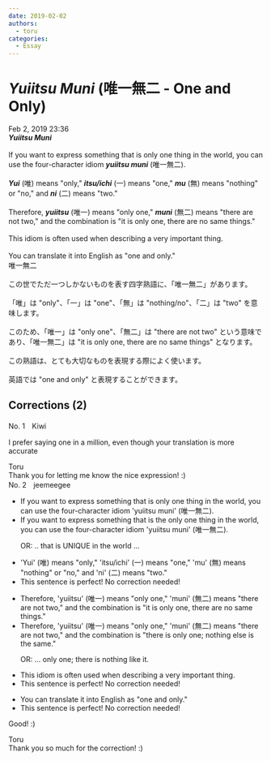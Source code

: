 ```yaml
---
date: 2019-02-02
authors:
  - toru
categories:
  - Essay
---
```


<h1 id="subject_show"><strong><em>Yuiitsu Muni</strong></em> (唯一無二 - One and Only)</h1>
<div class="date">Feb 2, 2019 23:36</div>
<div id="post"><div id="body_show_ori">
<strong><em>Yuiitsu Muni</strong></em><br/><br/>If you want to express something that is only one thing in the world, you can use the four-character idiom <strong><em>yuiitsu muni</em></strong> (唯一無二).<br/><br/><strong><em>Yui</em></strong> (唯) means "only," <strong><em>itsu/ichi</em></strong> (一) means "one," <strong><em>mu</em></strong> (無) means "nothing" or "no," and <strong><em>ni</em></strong> (二) means "two."<br/><br/>Therefore, <strong><em>yuiitsu</em></strong> (唯一) means "only one," <strong><em>muni</em></strong> (無二) means "there are not two," and the combination is "it is only one, there are no same things."<br/><br/>This idiom is often used when describing a very important thing.<br/><br/>You can translate it into English as "one and only."
</div></div>

<!-- more -->

<div id="post_ja"><div id="body_show_mo">
唯一無二<br/><br/>この世でただ一つしかないものを表す四字熟語に、「唯一無二」があります。<br/><br/>「唯」は "only"、「一」は "one"、「無」は "nothing/no"、「二」は "two" を意味します。<br/><br/>このため、「唯一」は "only one"、「無二」は "there are not two" という意味であり、「唯一無二」は "it is only one, there are no same things" となります。<br/><br/>この熟語は、とても大切なものを表現する際によく使います。<br/><br/>英語では "one and only" と表現することができます。
</div></div>

## Corrections (2)
<div id="block"><div class="first_name"> No. 1　<span class="just_name">Kiwi</span></div><div id="block2">
<p class="comment_small">
 I prefer saying one in a million, even though your translation is more accurate
</p>

</div><div class="name"><span class="just_name">Toru</span><br>
Thank you for letting me know the nice expression! :)
</div>
</div>
<div id="block"><div class="first_name"> No. 2　<span class="just_name">jeemeegee</span></div><div id="block2">
<ul class="correction_field">
<li class="incorrect">If you want to express something that is only one thing in the world, you can use the four-character idiom 'yuiitsu muni' (唯一無二).</li>
<li class="corrected correct">
If you want to express something that is <span class="f_blue">the </span>only <span class="f_gray"><span class="sline">one </span></span>thing in the world, you can use the four-character idiom 'yuiitsu muni' (唯一無二).
<p class="correction_comment">OR: .. that is UNIQUE in the world ...</p>
</li>
</ul>
<ul class="correction_field">
<li class="incorrect">'Yui' (唯) means "only," 'itsu/ichi' (一) means "one," 'mu' (無) means "nothing" or "no," and 'ni' (二) means "two."</li>
<li class="corrected perfect">This sentence is perfect! No correction needed!</li>
</ul>
<ul class="correction_field">
<li class="incorrect">Therefore, 'yuiitsu' (唯一) means "only one," 'muni' (無二) means "there are not two," and the combination is "it is only one, there are no same things."</li>
<li class="corrected correct">
Therefore, 'yuiitsu' (唯一) means "only one," 'muni' (無二) means "<span class="f_gray"><span class="sline">there are</span></span> not two," and the combination is "<span class="f_blue">there is</span> only one<span class="f_red">; </span><span class="f_blue">nothing else is the</span> same."
<p class="correction_comment">OR: ... only one; there is nothing like it.</p>
</li>
</ul>
<ul class="correction_field">
<li class="incorrect">This idiom is often used when describing a very important thing.</li>
<li class="corrected perfect">This sentence is perfect! No correction needed!</li>
</ul>
<ul class="correction_field">
<li class="incorrect">You can translate it into English as "one and only."</li>
<li class="corrected perfect">This sentence is perfect! No correction needed!</li>
</ul>
<p class="comment_small">
 Good! :)
</p>

</div><div class="name"><span class="just_name">Toru</span><br>
Thank you so much for the correction! :)
</div>
</div>
